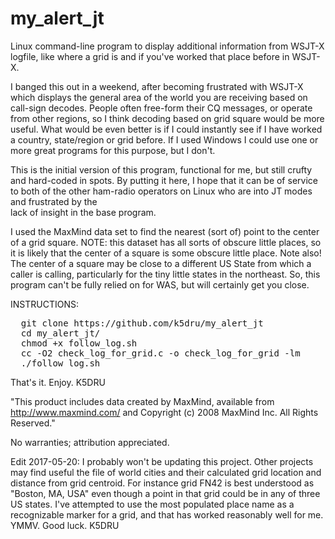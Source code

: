 # my_alert_jt
Linux command-line program to display additional information from WSJT-X logfile, 
like where a grid is and if you've worked that place before in WSJT-X.  

I banged this out in a weekend, after becoming frustrated with WSJT-X which displays 
the general area of the world you are receiving based on call-sign decodes. People 
often free-form their CQ messages, or operate from other regions, so I think decoding 
based on grid square would be more useful. What would be even better is if I could 
instantly see if I have worked a country, state/region or grid before. If I used 
Windows I could use one or more great programs for this purpose, but I don't.

This is the initial version of this program, functional for me, but still crufty and 
hard-coded in spots. By putting it here, I hope that it can be of service to both of
the other ham-radio operators on Linux who are into JT modes and frustrated by the   
lack of insight in the base program.  

I used the MaxMind data set to find the nearest (sort of) point to the center of 
a grid square. NOTE: this dataset has all sorts of obscure little places, so it is likely 
that the center of a square is some obscure little place.  Note also! The center of a 
square may be close to a different US State from which a caller is calling, particularly 
for the tiny little states in the northeast. So, this program can't be fully relied on
for WAS, but will certainly get you close.

INSTRUCTIONS:

<pre>
  git clone https://github.com/k5dru/my_alert_jt
  cd my_alert_jt/
  chmod +x follow_log.sh 
  cc -O2 check_log_for_grid.c -o check_log_for_grid -lm
  ./follow_log.sh
</pre>

That's it.  Enjoy.  K5DRU

  "This product includes data created by MaxMind, available from http://www.maxmind.com/ and
   Copyright (c) 2008 MaxMind Inc.  All Rights Reserved."

No warranties; attribution appreciated. 

Edit 2017-05-20: I probably won't be updating this project. Other projects may find 
useful the file of world cities and their calculated grid location and distance from 
grid centroid. For instance grid FN42 is best understood as "Boston, MA, USA" even 
though a point in that grid could be in any of three US states. I've attempted to 
use the most populated place name as a recognizable marker for a grid, and that has worked 
reasonably well for me. YMMV. Good luck. K5DRU 

